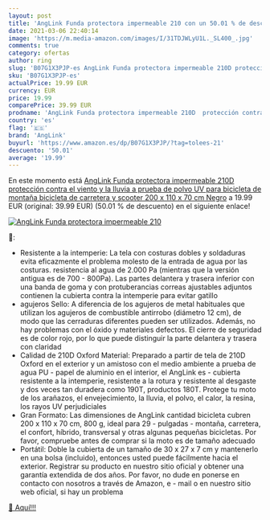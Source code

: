 ```yaml
---
layout: post
title: 'AngLink Funda protectora impermeable 210 con un 50.01 % de descuento'
date: 2021-03-06 22:40:14
image: 'https://m.media-amazon.com/images/I/31TDJWLyU1L._SL400_.jpg'
comments: true
category: ofertas
author: ring
slug: 'B07G1X3PJP-es AngLink Funda protectora impermeable 210D protección...'
sku: 'B07G1X3PJP-es'
actualPrice: 19.99 EUR
currency: EUR
price: 19.99
comparePrice: 39.99 EUR
prodname: 'AngLink Funda protectora impermeable 210D  protección contra el viento y la lluvia a prueba de polvo UV  para bicicleta de montaña  bicicleta de carretera y scooter 200 x 110 x 70 cm Negro'
country: 'es'
flag: '🇪🇸'
brand: 'AngLink'
buyurl: 'https://www.amazon.es/dp/B07G1X3PJP/?tag=tolees-21'
descuento: '50.01'
average: '19.99'
---
```


En este momento está [AngLink Funda protectora impermeable 210D  protección contra el viento y la lluvia a prueba de polvo UV  para bicicleta de montaña  bicicleta de carretera y scooter 200 x 110 x 70 cm Negro](https://www.amazon.es/dp/B07G1X3PJP/?tag=tolees-21) a 19.99 EUR (original: 39.99 EUR) (50.01 %  de descuento) en el siguiente enlace!

[![AngLink Funda protectora impermeable 210](https://m.media-amazon.com/images/I/31TDJWLyU1L._SL400_.jpg)](https://www.amazon.es/dp/B07G1X3PJP/?tag=tolees-21)

🔎:

- Resistente a la intemperie: La tela con costuras dobles y soldaduras evita eficazmente el problema molesto de la entrada de agua por las costuras. resistencia al agua de 2.000 Pa (mientras que la versión antigua es de 700 - 800Pa). Las partes delantera y trasera inferior con una banda de goma y con protuberancias correas ajustables adjuntos contienen la cubierta contra la intemperie para evitar gatillo
- agujeros Sello: A diferencia de los agujeros de metal habituales que utilizan los agujeros de combustible antirrobo (diámetro 12 cm), de modo que las cerraduras diferentes pueden ser utilizados. Además, no hay problemas con el óxido y materiales defectos. El cierre de seguridad es de color rojo, por lo que puede distinguir la parte delantera y trasera con claridad
- Calidad de 210D Oxford Material: Preparado a partir de tela de 210D Oxford en el exterior y un amistoso con el medio ambiente a prueba de agua PU - papel de aluminio en el interior, el AngLink es - cubierta resistente a la intemperie, resistente a la rotura y resistente al desgaste y dos veces tan duradera como 190T, productos 180T. Protege tu moto de los arañazos, el envejecimiento, la lluvia, el polvo, el calor, la resina, los rayos UV perjudiciales
- Gran Formato: Las dimensiones de AngLink cantidad bicicleta cubren 200 x 110 x 70 cm, 800 g, ideal para 29 - pulgadas - montaña, carretera, el confort, híbrido, transversal y otras algunas pequeñas bicicletas. Por favor, compruebe antes de comprar si la moto es de tamaño adecuado
- Portátil: Doble la cubierta de un tamaño de 30 x 27 x 7 cm y mantenerlo en una bolsa (incluido), entonces usted puede fácilmente hacia el exterior. Registrar su producto en nuestro sitio oficial y obtener una garantía extendida de dos años. Por favor, no dude en ponerse en contacto con nosotros a través de Amazon, e - mail o en nuestro sitio web oficial, si hay un problema

[🛒 Aquí!!!](https://www.amazon.es/dp/B07G1X3PJP/?tag=tolees-21)
